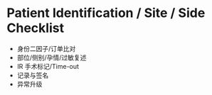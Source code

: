 # Patient Identification / Site / Side Checklist

- 身份二因子/订单比对
- 部位/侧别/孕情/过敏复述
- IR 手术标记/Time-out
- 记录与签名
- 异常升级
